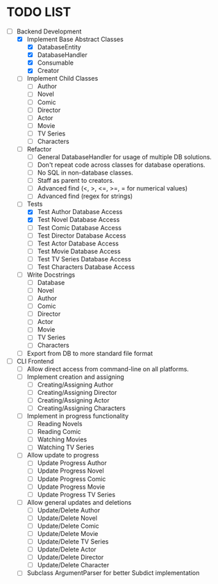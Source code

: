 # TODO LIST

- [ ] Backend Development
    - [x] Implement Base Abstract Classes
        - [x] DatabaseEntity
        - [x] DatabaseHandler
        - [x] Consumable
        - [x] Creator
    - [ ] Implement Child Classes
        - [ ] Author
        - [ ] Novel
        - [ ] Comic
        - [ ] Director
        - [ ] Actor
        - [ ] Movie
        - [ ] TV Series
        - [ ] Characters
    - [ ] Refactor
        - [ ] General DatabaseHandler for usage of multiple DB solutions.
        - [ ] Don't repeat code across classes for database operations.
        - [ ] No SQL in non-database classes.
        - [ ] Staff as parent to creators.
        - [ ] Advanced find (<, >, <=, >=, = for numerical values)
        - [ ] Advanced find (regex for strings)
    - [ ] Tests
        - [x] Test Author Database Access
        - [x] Test Novel Database Access
        - [ ] Test Comic Database Access
        - [ ] Test Director Database Access
        - [ ] Test Actor Database Access
        - [ ] Test Movie Database Access
        - [ ] Test TV Series Database Access
        - [ ] Test Characters Database Access
    - [ ] Write Docstrings
        - [ ] Database
        - [ ] Novel
        - [ ] Author
        - [ ] Comic
        - [ ] Director
        - [ ] Actor
        - [ ] Movie
        - [ ] TV Series
        - [ ] Characters
    - [ ] Export from DB to more standard file format
- [ ] CLI Frontend
    - [ ] Allow direct access from command-line on all platforms.
    - [ ] Implement creation and assigning
        - [ ] Creating/Assigning Author
        - [ ] Creating/Assigning Director
        - [ ] Creating/Assigning Actor
        - [ ] Creating/Assigning Characters
    - [ ] Implement in progress functionality
        - [ ] Reading Novels
        - [ ] Reading Comic
        - [ ] Watching Movies
        - [ ] Watching TV Series
    - [ ] Allow update to progress
        - [ ] Update Progress Author
        - [ ] Update Progress Novel
        - [ ] Update Progress Comic
        - [ ] Update Progress Movie
        - [ ] Update Progress TV Series
    - [ ] Allow general updates and deletions
        - [ ] Update/Delete Author
        - [ ] Update/Delete Novel
        - [ ] Update/Delete Comic
        - [ ] Update/Delete Movie
        - [ ] Update/Delete TV Series
        - [ ] Update/Delete Actor
        - [ ] Update/Delete Director
        - [ ] Update/Delete Character
    - [ ] Subclass ArgumentParser for better Subdict implementation